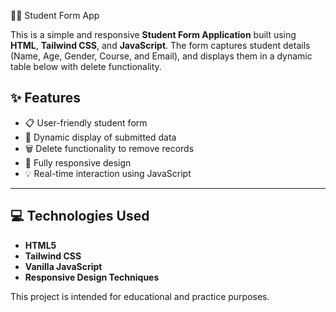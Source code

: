 🧑‍🎓 Student Form App

This is a simple and responsive **Student Form Application** built using **HTML**, **Tailwind CSS**, and **JavaScript**. The form captures student details (Name, Age, Gender, Course, and Email), and displays them in a dynamic table below with delete functionality.

## ✨ Features

- 📋 User-friendly student form
- 🔄 Dynamic display of submitted data
- 🗑️ Delete functionality to remove records
- 📱 Fully responsive design
- 💡 Real-time interaction using JavaScript

---

## 💻 Technologies Used

- **HTML5**
- **Tailwind CSS**
- **Vanilla JavaScript**
- **Responsive Design Techniques**

This project is intended for educational and practice purposes.


